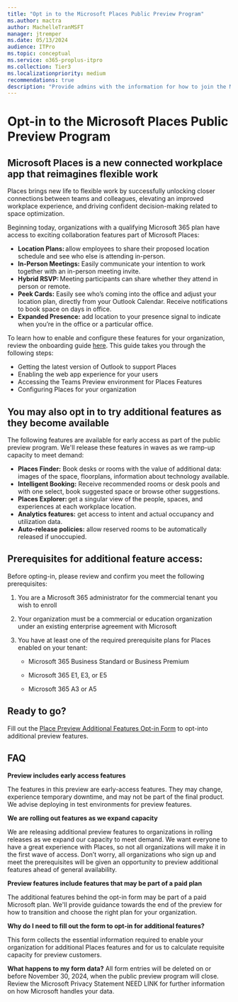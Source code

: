 ```yaml
---
title: "Opt in to the Microsoft Places Public Preview Program"
ms.author: mactra
author: MachelleTranMSFT
manager: jtremper
ms.date: 05/13/2024
audience: ITPro
ms.topic: conceptual
ms.service: o365-proplus-itpro
ms.collection: Tier3
ms.localizationpriority: medium
recommendations: true
description: "Provide admins with the information for how to join the Microsoft Places Public Preview Program."
---
```


# Opt-in to the Microsoft Places Public Preview Program

## Microsoft Places is a new connected workplace app that reimagines flexible work

Places brings new life to flexible work by successfully unlocking closer connections between teams and colleagues, elevating an improved workplace experience, and driving confident decision-making related to space optimization.

Beginning today, organizations with a qualifying Microsoft 365 plan have access to exciting collaboration features part of Microsoft Places:

- **Location Plans:** allow employees to share their proposed location schedule and see who else is attending in-person.
- **In-Person Meetings:** Easily communicate your intention to work together with an in-person meeting invite.
- **Hybrid RSVP:** Meeting participants can share whether they attend in person or remote. 
- **Peek Cards:** Easily see who’s coming into the office and adjust your location plan, directly from your Outlook Calendar. Receive notifications to book space on days in office. 
- **Expanded Presence:** add location to your presence signal to indicate when you’re in the office or a particular office.

To learn how to enable and configure these features for your organization, review the onboarding guide [here](/deployoffice/places/deployment-guide-for-places). This guide takes you through the following steps:  

- Getting the latest version of Outlook to support Places 
- Enabling the web app experience for your users
- Accessing the Teams Preview environment for Places Features 
- Configuring Places for your organization

## You may also opt in to try additional features as they become available 

The following features are available for early access as part of the public preview program. We'll release these features in waves as we ramp-up capacity to meet demand:  

- **Places Finder:** Book desks or rooms with the value of additional data: images of the space, floorplans, information about technology available. 
- **Intelligent Booking:** Receive recommended rooms or desk pools and with one select, book suggested space or browse other suggestions. 
- **Places Explorer:** get a singular view of the people, spaces, and experiences at each workplace location. 
- **Analytics features:** get access to intent and actual occupancy and utilization data. 
- **Auto-release policies:** allow reserved rooms to be automatically released if unoccupied.

## Prerequisites for additional feature access:  

Before opting-in, please review and confirm you meet the following prerequisites:  

1. You are a Microsoft 365 administrator for the commercial tenant you wish to enroll  

2. Your organization must be a commercial or education organization under an existing enterprise agreement with Microsoft  

3. You have at least one of the required prerequisite plans for Places enabled on your tenant: 

    - Microsoft 365 Business Standard or Business Premium 

    - Microsoft 365 E1, E3, or E5 

    - Microsoft 365 A3 or A5

## Ready to go?  

Fill out the [Place Preview Additional Features Opt-in Form](https://forms.office.com/r/XJFTwNQep6) to opt-into additional preview features.

## FAQ

**Preview includes early access features** 

The features in this preview are early-access features. They may change, experience temporary downtime, and may not be part of the final product. We advise deploying in test environments for preview features.  

**We are rolling out features as we expand capacity**

We are releasing additional preview features to organizations in rolling releases as we expand our capacity to meet demand. We want everyone to have a great experience with Places, so not all organizations will make it in the first wave of access. Don’t worry, all organizations who sign up and meet the prerequisites will be given an opportunity to preview additional features ahead of general availability. 

**Preview features include features that may be part of a paid plan** 

The additional features behind the opt-in form may be part of a paid Microsoft plan. We'll provide guidance towards the end of the preview for how to transition and choose the right plan for your organization. 

**Why do I need to fill out the form to opt-in for additional features?**

This form collects the essential information required to enable your organization for additional Places features and for us to calculate requisite capacity for preview customers.  

**What happens to my form data?**
All form entries will be deleted on or before November 30, 2024, when the public preview program will close. Review the Microsoft Privacy Statement NEED LINK for further information on how Microsoft handles your data.  
